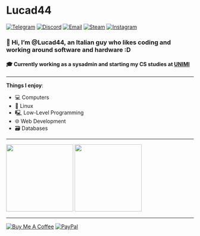 # Lucad44

[![Telegram](https://img.shields.io/badge/Telegram-2CA5E0?logo=telegram&logoColor=white)](https://t.me/lucaddd)
[![Discord](https://img.shields.io/badge/Discord-5865F2?logo=discord&logoColor=white)](https://discord.com/users/634015525625921557)
[![Email](https://img.shields.io/badge/Email-D14836?logo=gmail&logoColor=white)](mailto:dintronoluca758@gmail.com)
[![Steam](https://img.shields.io/badge/Steam-00adee?logo=steam&logoColor=white)](https://steamcommunity.com/profiles/76561199076531971/)
[![Instagram](https://img.shields.io/badge/Instagram-E4405F?logo=instagram&logoColor=white)](https://www.instagram.com/lucad4_)


### 👋 Hi, I’m @Lucad44, an Italian guy who likes coding and working around software and hardware :D
#### 🎓 Currently working as a sysadmin and starting my CS studies at [UNIMI](https://www.unimi.it/it)

---

**Things I enjoy**:
* 💻 Computers
* 🐧 Linux
* 🖳 Low-Level Programming
* 🌐 Web Development
* 🗃️ Databases

---

<div align="left">
  <img src="https://github-readme-stats.vercel.app/api?username=Lucad44&exclude_repo=.dotfiles&layout=compact&theme=merko&card_width=320" height="180em"/>
  <img src="https://github-readme-stats.vercel.app/api/top-langs/?username=Lucad44&exclude_repo=.dotfiles&layout=compact&theme=dark&card_width=320" height="180em"/>
</div>

---

[![Buy Me A Coffee](https://img.shields.io/badge/Buy%20Me%20a%20Coffee-FFDD00?logo=buymeacoffee&logoColor=black)](https://buymeacoffee.com/lucad4)
[![PayPal](https://img.shields.io/badge/PayPal-00457C?logo=paypal&logoColor=white)](https://paypal.me/lucadd4)







